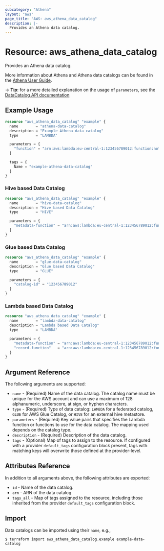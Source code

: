 ```yaml
---
subcategory: "Athena"
layout: "aws"
page_title: "AWS: aws_athena_data_catalog"
description: |-
  Provides an Athena data catalog.
---
```


# Resource: aws_athena_data_catalog

Provides an Athena data catalog.

More information about Athena and Athena data catalogs can be found in the [Athena User Guide](https://docs.aws.amazon.com/athena/latest/ug/what-is.html).

-> **Tip:** for a more detailed explanation on the usage of `parameters`, see the [DataCatalog API documentation](https://docs.aws.amazon.com/athena/latest/APIReference/API_DataCatalog.html)

## Example Usage

```terraform
resource "aws_athena_data_catalog" "example" {
  name        = "athena-data-catalog"
  description = "Example Athena data catalog"
  type        = "LAMBDA"

  parameters = {
    "function" = "arn:aws:lambda:eu-central-1:123456789012:function:not-important-lambda-function"
  }

  tags = {
    Name = "example-athena-data-catalog"
  }
}
```

### Hive based Data Catalog

```terraform
resource "aws_athena_data_catalog" "example" {
  name        = "hive-data-catalog"
  description = "Hive based Data Catalog"
  type        = "HIVE"

  parameters = {
    "metadata-function" = "arn:aws:lambda:eu-central-1:123456789012:function:not-important-lambda-function"
  }
}
```

### Glue based Data Catalog

```terraform
resource "aws_athena_data_catalog" "example" {
  name        = "glue-data-catalog"
  description = "Glue based Data Catalog"
  type        = "GLUE"

  parameters = {
    "catalog-id" = "123456789012"
  }
}
```

### Lambda based Data Catalog

```terraform
resource "aws_athena_data_catalog" "example" {
  name        = "lambda-data-catalog"
  description = "Lambda based Data Catalog"
  type        = "LAMBDA"

  parameters = {
    "metadata-function" = "arn:aws:lambda:eu-central-1:123456789012:function:not-important-lambda-function-1"
    "record-function"   = "arn:aws:lambda:eu-central-1:123456789012:function:not-important-lambda-function-2"
  }
}
```

## Argument Reference

The following arguments are supported:

- `name` - (Required) Name of the data catalog. The catalog name must be unique for the AWS account and can use a maximum of 128 alphanumeric, underscore, at sign, or hyphen characters.
- `type` - (Required) Type of data catalog: `LAMBDA` for a federated catalog, `GLUE` for AWS Glue Catalog, or `HIVE` for an external hive metastore.
- `parameters` - (Required) Key value pairs that specifies the Lambda function or functions to use for the data catalog. The mapping used depends on the catalog type.
- `description` - (Required) Description of the data catalog.
- `tags` - (Optional) Map of tags to assign to the resource. If configured with a provider `default_tags` configuration block present, tags with matching keys will overwrite those defined at the provider-level.

## Attributes Reference

In addition to all arguments above, the following attributes are exported:

- `id` - Name of the data catalog.
- `arn` - ARN of the data catalog.
- `tags_all` - Map of tags assigned to the resource, including those inherited from the provider `default_tags` configuration block.

## Import

Data catalogs can be imported using their `name`, e.g.,

```
$ terraform import aws_athena_data_catalog.example example-data-catalog
```
